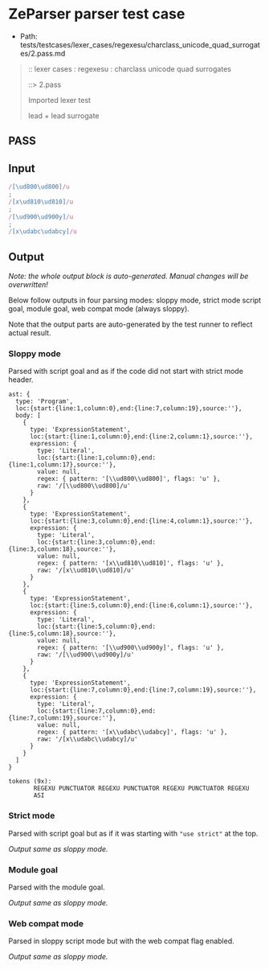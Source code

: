# ZeParser parser test case

- Path: tests/testcases/lexer_cases/regexesu/charclass_unicode_quad_surrogates/2.pass.md

> :: lexer cases : regexesu : charclass unicode quad surrogates
>
> ::> 2.pass
>
> Imported lexer test
>
> lead + lead surrogate

## PASS

## Input

`````js
/[\ud800\ud800]/u
;
/[x\ud810\ud810]/u
;
/[\ud900\ud900y]/u
;
/[x\udabc\udabcy]/u
`````

## Output

_Note: the whole output block is auto-generated. Manual changes will be overwritten!_

Below follow outputs in four parsing modes: sloppy mode, strict mode script goal, module goal, web compat mode (always sloppy).

Note that the output parts are auto-generated by the test runner to reflect actual result.

### Sloppy mode

Parsed with script goal and as if the code did not start with strict mode header.

`````
ast: {
  type: 'Program',
  loc:{start:{line:1,column:0},end:{line:7,column:19},source:''},
  body: [
    {
      type: 'ExpressionStatement',
      loc:{start:{line:1,column:0},end:{line:2,column:1},source:''},
      expression: {
        type: 'Literal',
        loc:{start:{line:1,column:0},end:{line:1,column:17},source:''},
        value: null,
        regex: { pattern: '[\\ud800\\ud800]', flags: 'u' },
        raw: '/[\\ud800\\ud800]/u'
      }
    },
    {
      type: 'ExpressionStatement',
      loc:{start:{line:3,column:0},end:{line:4,column:1},source:''},
      expression: {
        type: 'Literal',
        loc:{start:{line:3,column:0},end:{line:3,column:18},source:''},
        value: null,
        regex: { pattern: '[x\\ud810\\ud810]', flags: 'u' },
        raw: '/[x\\ud810\\ud810]/u'
      }
    },
    {
      type: 'ExpressionStatement',
      loc:{start:{line:5,column:0},end:{line:6,column:1},source:''},
      expression: {
        type: 'Literal',
        loc:{start:{line:5,column:0},end:{line:5,column:18},source:''},
        value: null,
        regex: { pattern: '[\\ud900\\ud900y]', flags: 'u' },
        raw: '/[\\ud900\\ud900y]/u'
      }
    },
    {
      type: 'ExpressionStatement',
      loc:{start:{line:7,column:0},end:{line:7,column:19},source:''},
      expression: {
        type: 'Literal',
        loc:{start:{line:7,column:0},end:{line:7,column:19},source:''},
        value: null,
        regex: { pattern: '[x\\udabc\\udabcy]', flags: 'u' },
        raw: '/[x\\udabc\\udabcy]/u'
      }
    }
  ]
}

tokens (9x):
       REGEXU PUNCTUATOR REGEXU PUNCTUATOR REGEXU PUNCTUATOR REGEXU
       ASI
`````

### Strict mode

Parsed with script goal but as if it was starting with `"use strict"` at the top.

_Output same as sloppy mode._

### Module goal

Parsed with the module goal.

_Output same as sloppy mode._

### Web compat mode

Parsed in sloppy script mode but with the web compat flag enabled.

_Output same as sloppy mode._
